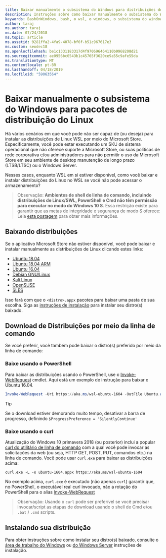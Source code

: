 ```yaml
---
title: Baixar manualmente o subsistema do Windows para distribuições do Linux (WSL)
description: Instruções sobre como baixar manualmente o subsistema do Windows para distribuições do Linux.
keywords: BashOnWindows, bash, o wsl, o windows, o subsistema do windows para linux, WSL, subsistema do windows, distribuição, ubuntu, openSUSE, kali SLES, debian,
author: taraj
ms.author: taraj
ms.date: 07/24/2018
ms.topic: article
ms.assetid: 9281ffa2-4fa9-4078-bf6f-b51c967617e3
ms.custom: seodec18
ms.openlocfilehash: be1c1331183317d4f970696464110b9968208d21
ms.sourcegitcommit: ae0956bc0543b1c45765f3620ce9a55c9afe55da
ms.translationtype: MT
ms.contentlocale: pt-BR
ms.lasthandoff: 04/18/2019
ms.locfileid: "59063564"
---
```

# <a name="manually-download-windows-subsystem-for-linux-distro-packages"></a>Baixar manualmente o subsistema do Windows para pacotes de distribuição do Linux

Há vários cenários em que você pode não ser capaz de (ou deseja) para instalar as distribuições de Linux WSL por meio do Microsoft Store. Especificamente, você pode estar executando um SKU de sistema operacional que não oferece suporte a Microsoft Store, ou suas políticas de rede corporativa e/ou administradores para não permitir o uso da Microsoft Store em seu ambiente de desktop manutenção de longo prazo (LTSB/LTSC) ou o Windows Server.

Nesses casos, enquanto WSL em si estiver disponível, como você baixar e instalar distribuições do Linux no WSL se você não pode acessar o armazenamento?

> Observação: **Ambientes de shell de linha de comando, incluindo distribuições de Linux/SWL, PowerShell e Cmd não têm permissão para executar no modo do Windows 10 S**. Essa restrição existe para garantir que as metas de integridade e segurança de modo S oferece: Leia [esta postagem](https://blogs.msdn.microsoft.com/commandline/2017/05/18/will-linux-distros-run-on-windows-10-s/) para obter mais informações.

## <a name="downloading-distros"></a>Baixando distribuições

Se o aplicativo Microsoft Store não estiver disponível, você pode baixar e instalar manualmente as distribuições de Linux clicando estes links:
* [Ubuntu 18.04](https://aka.ms/wsl-ubuntu-1804)
* [Ubuntu 18.04 ARM](https://aka.ms/wsl-ubuntu-1804-arm)
* [Ubuntu 16.04](https://aka.ms/wsl-ubuntu-1604)
* [Debian GNU/Linux](https://aka.ms/wsl-debian-gnulinux)
* [Kali Linux](https://aka.ms/wsl-kali-linux)
* [OpenSUSE](https://aka.ms/wsl-opensuse-42)
* [SLES](https://aka.ms/wsl-sles-12)

Isso fará com que o `<distro>.appx` pacotes para baixar uma pasta de sua escolha. Siga as [instruções de instalação](#installing-your-distro) para instalar seu distro(s) baixado.

## <a name="downloading-distros-via-the-command-line"></a>Download de Distribuições por meio da linha de comando
Se você preferir, você também pode baixar o distro(s) preferido por meio da linha de comando:

 ### <a name="download-using-powershell"></a>Baixe usando o PowerShell
 Para baixar as distribuições usando o PowerShell, use o [Invoke-WebRequest](https://msdn.microsoft.com/powershell/reference/5.1/microsoft.powershell.utility/invoke-webrequest) cmdlet. Aqui está um exemplo de instrução para baixar o Ubuntu 16.04.

```powershell
Invoke-WebRequest -Uri https://aka.ms/wsl-ubuntu-1604 -OutFile Ubuntu.appx -UseBasicParsing
```

> [!TIP]
> Se o download estiver demorando muito tempo, desativar a barra de progresso, definindo `$ProgressPreference = 'SilentlyContinue'`

### <a name="download-using-curl"></a>Baixe usando o curl
Atualização do Windows 10 primavera 2018 (ou posterior) inclui a popular [curl do utilitário de linha de comando](https://curl.haxx.se/) com a qual você pode invocar as solicitações da web (ou seja, HTTP GET, POST, PUT, comandos etc.) na linha de comando. Você pode usar `curl.exe` para baixar as distribuições acima:

```console
curl.exe -L -o ubuntu-1604.appx https://aka.ms/wsl-ubuntu-1604
```

No exemplo acima, `curl.exe` é executado (não apenas `curl`) garantir que, no PowerShell, o executável real curl invocado, não a rotação do PowerShell para o alias [Invoke-WebRequest](https://docs.microsoft.com/en-us/powershell/module/microsoft.powershell.utility/invoke-webrequest?view=powershell-6)

> Observação: Usando o `curl` pode ser preferível se você precisar invocar/script as etapas de download usando o shell de Cmd e/ou `.bat`  /  `.cmd` scripts.

## <a name="installing-your-distro"></a>Instalando sua distribuição
Para obter instruções sobre como instalar seu distro(s) baixado, consulte o [área de trabalho do Windows](install-win10.md) ou [do Windows Server](install-on-server.md) instruções de instalação.
